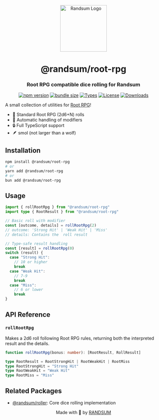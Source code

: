 <div align="center">
  <img width="150" height="150" src="https://raw.githubusercontent.com/RANDSUM/randsum/main/randsum/icon.webp" alt="Randsum Logo">
  <h1>@randsum/root-rpg</h1>
  <h3>Root RPG compatible dice rolling for Randsum</h3>

[![npm version](https://img.shields.io/npm/v/@randsum/root-rpg)](https://www.npmjs.com/package/@randsum/root-rpg)
[![bundle size](https://img.shields.io/bundlephobia/minzip/@randsum/root-rpg)](https://bundlephobia.com/package/@randsum/root-rpg)
[![Types](https://img.shields.io/npm/types/@randsum/root-rpg)](https://www.npmjs.com/package/@randsum/root-rpg)
[![License](https://img.shields.io/npm/l/@randsum/root-rpg)](https://github.com/RANDSUM/randsum/blob/main/LICENSE)
[![Downloads](https://img.shields.io/npm/dm/@randsum/root-rpg)](https://www.npmjs.com/package/@randsum/root-rpg)

</div>

A small collection of utilities for [Root RPG](https://magpiegames.com/collections/root)!

- 🎲 Standard Root RPG (2d6+N) rolls
- 🎯 Automatic handling of modifiers
- 🔒 Full TypeScript support
- 🪶 smol (not larger than a wolf)

## Installation

```bash
npm install @randsum/root-rpg
# or
yarn add @randsum/root-rpg
# or
bun add @randsum/root-rpg
```

## Usage

```typescript
import { rollRootRpg } from "@randsum/root-rpg"
import type { RootResult } from "@randsum/root-rpg"

// Basic roll with modifier
const [outcome, details] = rollRootRpg(2)
// outcome: 'Strong Hit' | 'Weak Hit' | 'Miss'
// details: Contains the  roll result

// Type-safe result handling
const [result] = rollRootRpg(0)
switch (result) {
  case "Strong Hit":
    // 10 or higher
    break
  case "Weak Hit":
    // 7-9
    break
  case "Miss":
    // 6 or lower
    break
}
```

## API Reference

### `rollRootRpg`

Makes a 2d6 roll following Root RPG rules, returning both the interpreted result and the details.

```typescript
function rollRootRpg(bonus: number): [RootResult, RollResult]
```

```typescript
type RootResult = RootStrongHit | RootWeakHit | RootMiss
type RootStrongHit = "Strong Hit"
type RootWeakHit = "Weak Hit"
type RootMiss = "Miss"
```

## Related Packages

- [@randsum/roller](https://github.com/RANDSUM/randsum/tree/main/packages/roller): Core dice rolling implementation

<div align="center">
Made with 👹 by <a href="https://github.com/RANDSUM">RANDSUM</a>
</div>
